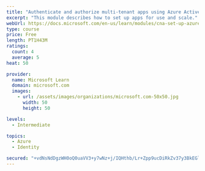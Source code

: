 ```yaml
---
title: "Authenticate and authorize multi-tenant apps using Azure Active Directory (Azure AD)"
excerpt: "This module describes how to set up apps for use and scale."
webUrl: https://docs.microsoft.com/en-us/learn/modules/cna-set-up-azure-ad-use-scale/
type: course
price: Free
length: PT1H43M
ratings:
  count: 4
  average: 5
heat: 50

provider:
  name: Microsoft Learn
  domain: microsoft.com
  images:
    - url: /assets/images/organizations/microsoft.com-50x50.jpg
      width: 50
      height: 50

levels:
  - Intermediate

topics:
  - Azure
  - Identity

secured: "+vdNsNdDgzWH0oQ0uaVV3+y7wNz+j/IQHthb/Lr+Zpp9ucDiRkZv37y3BkEGlaYUmhf3VGVmG7MpgQQpnBF/9yT+v8VUA+DmwLUlzczBCa79zExstzTvm3v/mFnZqY/aZKoA/OM34ra01Govd+Xhml1wbWmyGKkOSSkHLLznIJdQGHtgOpIq/vq7wcFJgY2jXSgWkq3u7DQM7XXRhBDWGd7Y4MDyGM2grtvbEfYXHfO6iIzesnOIq03j1WEHI6Pwop4XMobN2q2usY/rSiizsVbJ3+60aU3fFtdV9PvYmq9tn+aeWHjvTAODtrfcdYJetL27I1dJDyl+yLqqja6z0ub/XzxKMO3fYFx/rnNMYeRWnq01dwne7+iNyjVkE5n1YXkuo6uXumpn7Wy4AOCPblshNkWLSDMkyo0RsEwVxHQ=;qwabWrw/dIEfDYYi3PBzEQ=="
---
```


